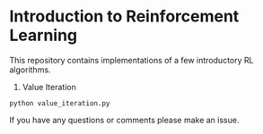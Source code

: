 # Introduction to Reinforcement Learning

This repository contains implementations of a few introductory RL algorithms.

1. Value Iteration
```
python value_iteration.py
```

If you have any questions or comments please make an issue.

